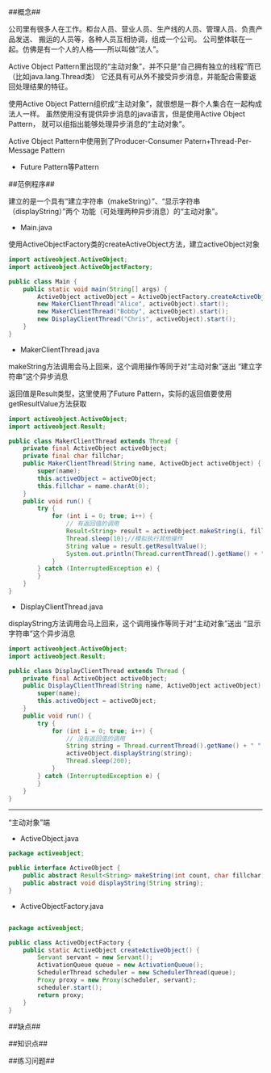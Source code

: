 ##概念##

公司里有很多人在工作。柜台人员、营业人员、生产线的人员、管理人员、负责产品发送、
搬运的人员等，各种人员互相协调，组成一个公司。
公司整体联在一起。仿佛是有一个人的人格——所以叫做“法人”。

Active Object Pattern里出现的“主动对象”，并不只是“自己拥有独立的线程”而已（比如java.lang.Thread类）
它还具有可从外不接受异步消息，并能配合需要返回处理结果的特征。

使用Active Object Pattern组织成“主动对象”，就很想是一群个人集合在一起构成法人一样。
虽然使用没有提供异步消息的java语言，但是使用Active Object Pattern，
就可以组指出能够处理异步消息的“主动对象”。


Active Object Pattern中使用到了Producer-Consumer Patern+Thread-Per-Message Pattern
+ Future Pattern等Pattern


##范例程序##

建立的是一个具有“建立字符串（makeString）”、“显示字符串（displayString）”两个
功能（可处理两种异步消息）的“主动对象”。

- Main.java

使用ActiveObjectFactory类的createActiveObject方法，建立activeObject对象

```java
import activeobject.ActiveObject;
import activeobject.ActiveObjectFactory;

public class Main {
    public static void main(String[] args) {
        ActiveObject activeObject = ActiveObjectFactory.createActiveObject();
        new MakerClientThread("Alice", activeObject).start();
        new MakerClientThread("Bobby", activeObject).start();
        new DisplayClientThread("Chris", activeObject).start();
    }
}

```

- MakerClientThread.java

makeString方法调用会马上回来，这个调用操作等同于对“主动对象”送出
“建立字符串”这个异步消息

返回值是Result类型，这里使用了Future Pattern，实际的返回值要使用
getResultValue方法获取




```java
import activeobject.ActiveObject;
import activeobject.Result;

public class MakerClientThread extends Thread {
    private final ActiveObject activeObject;
    private final char fillchar;
    public MakerClientThread(String name, ActiveObject activeObject) {
        super(name);
        this.activeObject = activeObject;
        this.fillchar = name.charAt(0);
    }
    public void run() {
        try {
            for (int i = 0; true; i++) {
                // 有返回值的调用
                Result<String> result = activeObject.makeString(i, fillchar);
                Thread.sleep(10);//模拟执行其他操作
                String value = result.getResultValue();
                System.out.println(Thread.currentThread().getName() + ": value = " + value);
            }
        } catch (InterruptedException e) {
        }
    }
}


```

- DisplayClientThread.java

displayString方法调用会马上回来，这个调用操作等同于对“主动对象”送出
“显示字符串”这个异步消息

```java
import activeobject.ActiveObject;
import activeobject.Result;

public class DisplayClientThread extends Thread {
    private final ActiveObject activeObject;
    public DisplayClientThread(String name, ActiveObject activeObject) {
        super(name);
        this.activeObject = activeObject;
    }
    public void run() {
        try {
            for (int i = 0; true; i++) {
                // 没有返回值的调用
                String string = Thread.currentThread().getName() + " " + i;
                activeObject.displayString(string);
                Thread.sleep(200);
            }
        } catch (InterruptedException e) {
        }
    }
}
```

-----------------

“主动对象”端

- ActiveObject.java


```java
package activeobject;

public interface ActiveObject {
    public abstract Result<String> makeString(int count, char fillchar);
    public abstract void displayString(String string);
}

```

- ActiveObjectFactory.java

```java

package activeobject;

public class ActiveObjectFactory {
    public static ActiveObject createActiveObject() {
        Servant servant = new Servant();
        ActivationQueue queue = new ActivationQueue();
        SchedulerThread scheduler = new SchedulerThread(queue);
        Proxy proxy = new Proxy(scheduler, servant);
        scheduler.start();
        return proxy;
    }
}
```



##缺点##


##知识点##


##练习问题##